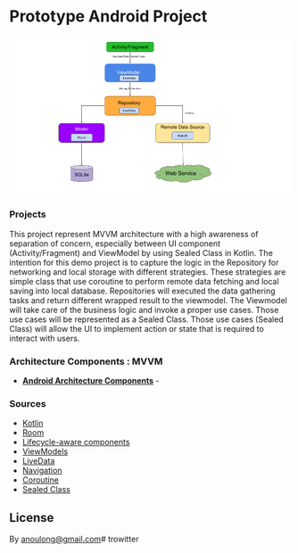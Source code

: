Prototype Android Project
===================================


![](mvvm.png)

### Projects

This project represent MVVM architecture with a high awareness of separation of concern, especially between UI component (Activity/Fragment) and ViewModel by using Sealed Class in Kotlin.
The intention for this demo project is to capture the logic in the Repository for networking and local storage with different strategies. 
These strategies are simple class that use coroutine to perform remote data fetching and local saving into local database. 
Repositories will executed the data gathering tasks  and return different wrapped result to the viewmodel. 
The Viewmodel will take care of the business logic and invoke a proper use cases. Those use cases will be represented as a Sealed Class. 
Those use cases (Sealed Class) will allow the UI to implement action or state that is required to interact with users.


### Architecture Components : MVVM

* **[Android Architecture Components](https://developer.android.com/topic/libraries/architecture/)** - 

### Sources

- [Kotlin](https://developer.android.com/kotlin/)
- [Room](https://developer.android.com/topic/libraries/architecture/room)
- [Lifecycle-aware components](https://developer.android.com/topic/libraries/architecture/lifecycle)
- [ViewModels](https://developer.android.com/topic/libraries/architecture/viewmodel)
- [LiveData](https://developer.android.com/topic/libraries/architecture/livedata)
- [Navigation](https://developer.android.com/topic/libraries/architecture/navigation/)
- [Coroutine](https://youtu.be/EOjq4OIWKqM?t=1302)
- [Sealed Class](https://thoughtbot.com/blog/finite-state-machines-android-kotlin-good-times)


License
-------

By anoulong@gmail.com# trowitter
